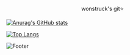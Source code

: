 <div align="center">  wonstruck's git⭐️ 


</div>

[![Anurag's GitHub stats](https://github-readme-stats.vercel.app/api?username=wonstruckk)](https://github.com/wonstruckk/github-readme-stats)

[![Top Langs](https://github-readme-stats.vercel.app/api/top-langs/?username=wonstruckk)](https://github.com/wonstruckk/github-readme-stats)

![Footer](https://capsule-render.vercel.app/api?type=waving&color=auto&height=200&section=footer)

<!--
**wonstruckk/wonstruckk** is a ✨ _special_ ✨ repository because its `README.md` (this file) appears on your GitHub profile.

Here are some ideas to get you started:

- 🔭 I’m currently working on ...
- 🌱 I’m currently learning ...
- 👯 I’m looking to collaborate on ...Cancel changes
- 🤔 I’m looking for help with ...
- 💬 Ask me about ...
- 📫 How to reach me: ...
- 😄 Pronouns: ...
- ⚡ Fun fact: ...
-->
